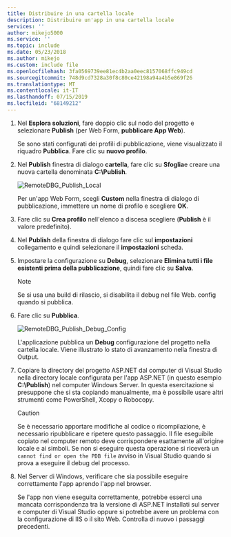 ```yaml
---
title: Distribuire in una cartella locale
description: Distribuire un'app in una cartella locale
services: ''
author: mikejo5000
ms.service: ''
ms.topic: include
ms.date: 05/23/2018
ms.author: mikejo
ms.custom: include file
ms.openlocfilehash: 3fa0569739ee81ec4b2aa0eec8157068ffc949cd
ms.sourcegitcommit: 748d9cd7328a30f8c80ce42198a94a4b5e869f26
ms.translationtype: MT
ms.contentlocale: it-IT
ms.lasthandoff: 07/15/2019
ms.locfileid: "68149212"
---
```

1. Nel **Esplora soluzioni**, fare doppio clic sul nodo del progetto e selezionare **Publish** (per Web Form, **pubblicare App Web**).

    Se sono stati configurati dei profili di pubblicazione, viene visualizzato il riquadro **Pubblica**. Fare clic su **nuovo profilo**.

1. Nel **Publish** finestra di dialogo **cartella**, fare clic su **Sfoglia**e creare una nuova cartella denominata **C:\Publish**.

    ![RemoteDBG_Publish_Local](../media/remotedbg_publish_local.png "RemoteDBG_Publish_Local")

    Per un'app Web Form, scegli **Custom** nella finestra di dialogo di pubblicazione, immettere un nome di profilo e scegliere **OK**.

1. Fare clic su **Crea profilo** nell'elenco a discesa scegliere (**Publish** è il valore predefinito).

1. Nel **Publish** della finestra di dialogo fare clic sul **impostazioni** collegamento e quindi selezionare il **impostazioni** scheda.

1. Impostare la configurazione su **Debug**, selezionare **Elimina tutti i file esistenti prima della pubblicazione**, quindi fare clic su **Salva**.

    > [!NOTE]
    > Se si usa una build di rilascio, si disabilita il debug nel file Web. config quando si pubblica.

1. Fare clic su **Pubblica**.

    ![RemoteDBG_Publish_Debug_Config](../media/remotedbg_publish_debug_config.png "RemoteDBG_Publish_Debug_Config")

    L'applicazione pubblica un **Debug** configurazione del progetto nella cartella locale. Viene illustrato lo stato di avanzamento nella finestra di Output.

1. Copiare la directory del progetto ASP.NET dal computer di Visual Studio nella directory locale configurata per l'app ASP.NET (in questo esempio **C:\Publish**) nel computer Windows Server. In questa esercitazione si presuppone che si sta copiando manualmente, ma è possibile usare altri strumenti come PowerShell, Xcopy o Robocopy.

    > [!CAUTION]
    > Se è necessario apportare modifiche al codice o ricompilazione, è necessario ripubblicare e ripetere questo passaggio. Il file eseguibile copiato nel computer remoto deve corrispondere esattamente all'origine locale e ai simboli.    Se non si eseguire questa operazione si riceverà un `cannot find or open the PDB file` avviso in Visual Studio quando si prova a eseguire il debug del processo.

1. Nel Server di Windows, verificare che sia possibile eseguire correttamente l'app aprendo l'app nel browser.

    Se l'app non viene eseguita correttamente, potrebbe esserci una mancata corrispondenza tra la versione di ASP.NET installati sul server e computer di Visual Studio oppure si potrebbe avere un problema con la configurazione di IIS o il sito Web. Controlla di nuovo i passaggi precedenti.
